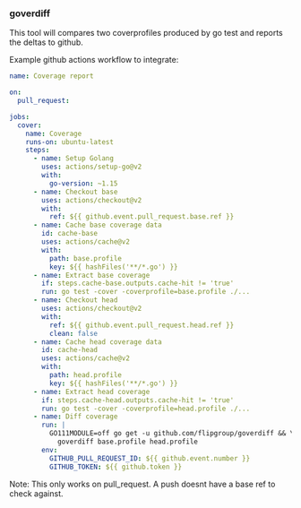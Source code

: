 ### goverdiff

This tool will compares two coverprofiles produced by go test and reports the deltas to github.

Example github actions workflow to integrate:

```yaml
name: Coverage report

on:
  pull_request:

jobs:
  cover:
    name: Coverage
    runs-on: ubuntu-latest
    steps:
      - name: Setup Golang
        uses: actions/setup-go@v2
        with:
          go-version: ~1.15
      - name: Checkout base
        uses: actions/checkout@v2
        with:
          ref: ${{ github.event.pull_request.base.ref }}
      - name: Cache base coverage data
        id: cache-base
        uses: actions/cache@v2
        with:
          path: base.profile
          key: ${{ hashFiles('**/*.go') }}
      - name: Extract base coverage
        if: steps.cache-base.outputs.cache-hit != 'true'
        run: go test -cover -coverprofile=base.profile ./...
      - name: Checkout head
        uses: actions/checkout@v2
        with:
          ref: ${{ github.event.pull_request.head.ref }}
          clean: false
      - name: Cache head coverage data
        id: cache-head
        uses: actions/cache@v2
        with:
          path: head.profile
          key: ${{ hashFiles('**/*.go') }}
      - name: Extract head coverage
        if: steps.cache-head.outputs.cache-hit != 'true'
        run: go test -cover -coverprofile=head.profile ./...
      - name: Diff coverage
        run: |
          GO111MODULE=off go get -u github.com/flipgroup/goverdiff && \
            goverdiff base.profile head.profile
        env:
          GITHUB_PULL_REQUEST_ID: ${{ github.event.number }}
          GITHUB_TOKEN: ${{ github.token }}
```

Note: This only works on pull_request. A push doesnt have a base ref to check against.
